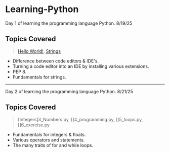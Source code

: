 # Learning-Python
Day 1 of learning the programming language Python. 8/19/25

## Topics Covered 
>[Hello World!](1_app.py), [Strings](2_Strings.py)

* Difference between code editors & IDE's.
* Turning a code editor into an IDE by installing various extensions.
* PEP 8.
* Fundamentals for strings.
-------
Day 2 of learning the programming language Python. 8/21/25

## Topics Covered 
>[Integers]3_Numbers.py, []4_programming.py, []5_loops.py, []6_exercise.py

* Fundamentals for integers & floats.
* Various operators and statements.
* The many traits of for and while loops.

